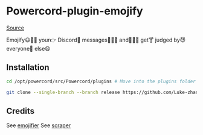 # Powercord-plugin-emojify

[Source](https://github.com/Luke-zhang-04/powercord-plugin-emojify)

Emojify😃🤯🤯 your👉 Discord🤭 messages📨📨📨 and🏽🌟🔌 get🍸 judged by😈 everyone👨 else😩

## Installation

```bash
cd /opt/powercord/src/Powercord/plugins # Move into the plugins folder

git clone --single-branch --branch release https://github.com/Luke-zhang-04/powercord-plugin-emojify.git
```

## Credits

See [emojifier](https://github.com/Luke-zhang-04/powercord-plugin-emojify/tree/master/src/emojify/README.md)
See [scraper](https://github.com/Luke-zhang-04/powercord-plugin-emojify/tree/master/src/scraper/REAMDE.md)
